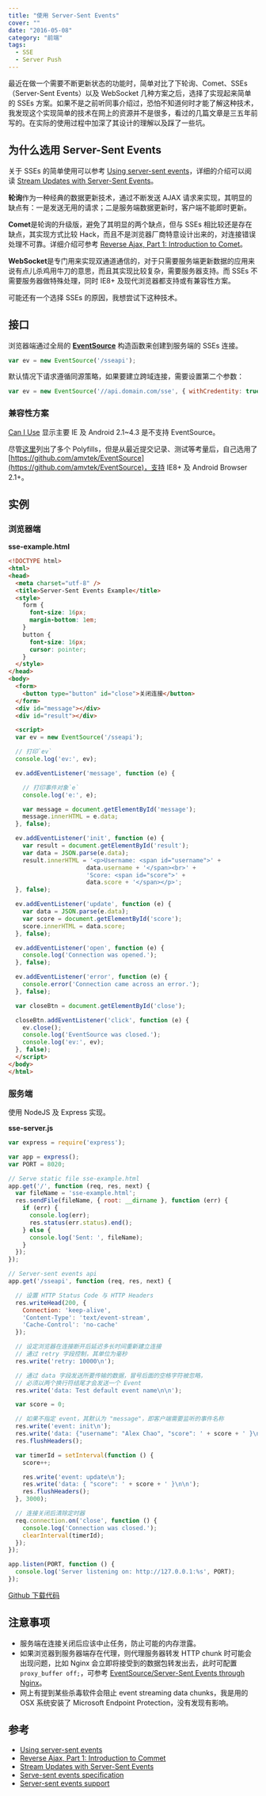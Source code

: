 ```yaml
---
title: "使用 Server-Sent Events"
cover: ""
date: "2016-05-08"
category: "前端"
tags:
  - SSE
  - Server Push
---
```


最近在做一个需要不断更新状态的功能时，简单对比了下轮询、Comet、SSEs（Server-Sent Events）以及 WebSocket 几种方案之后，选择了实现起来简单的 SSEs 方案。如果不是之前听同事介绍过，恐怕不知道何时才能了解这种技术，我发现这个实现简单的技术在网上的资源并不是很多，看过的几篇文章是三五年前写的。在实际的使用过程中加深了其设计的理解以及踩了一些坑。

## 为什么选用 Server-Sent Events

关于 SSEs 的简单使用可以参考 [Using server-sent events](https://developer.mozilla.org/en-US/docs/Web/API/Server-sent_events/Using_server-sent_events)，详细的介绍可以阅读 [Stream Updates with Server-Sent Events](http://www.html5rocks.com/en/tutorials/eventsource/basics/)。

**轮询**作为一种经典的数据更新技术，通过不断发送 AJAX 请求来实现，其明显的缺点有：一是发送无用的请求；二是服务端数据更新时，客户端不能即时更新。

**Comet**是轮询的升级版，避免了其明显的两个缺点，但与 SSEs 相比较还是存在缺点，其实现方式比较 Hack，而且不是浏览器厂商特意设计出来的，对连接错误处理不可靠。详细介绍可参考 [Reverse Ajax, Part 1: Introduction to Comet](http://www.ibm.com/developerworks/library/wa-reverseajax1/)。

**WebSocket**是专门用来实现双通道通信的，对于只需要服务端更新数据的应用来说有点儿杀鸡用牛刀的意思，而且其实现比较复杂，需要服务器支持。而 SSEs 不需要服务器做特殊处理，同时 IE8+ 及现代浏览器都支持或有兼容性方案。

可能还有一个选择 SSEs 的原因，我想尝试下这种技术。

## 接口

浏览器端通过全局的 **[EventSource](https://html.spec.whatwg.org/multipage/comms.html#the-eventsource-interface)** 构造函数来创建到服务端的 SSEs 连接。

```js
var ev = new EventSource('/sseapi');
```

默认情况下请求遵循同源策略，如果要建立跨域连接，需要设置第二个参数：

```js
var ev = new EventSource('//api.domain.com/sse', { withCredentity: true });
```

### 兼容性方案

[Can I Use](http://caniuse.com/#feat=eventsource) 显示主要 IE 及 Android 2.1~4.3 是不支持 EventSource。

尽管[这里](https://github.com/Modernizr/Modernizr/wiki/HTML5-Cross-Browser-Polyfills#eventsource)列出了多个 Polyfills，但是从最近提交记录、测试等考量后，自己选用了 [https://github.com/amvtek/EventSource](https://github.com/amvtek/EventSource)，支持 IE8+ 及 Android Browser 2.1+。

## 实例

### 浏览器端

**sse-example.html**

```html
<!DOCTYPE html>
<html>
<head>
  <meta charset="utf-8" />
  <title>Server-Sent Events Example</title>
  <style>
    form {
      font-size: 16px;
      margin-bottom: 1em;
    }
    button {
      font-size: 16px;
      cursor: pointer;
    }
  </style>
</head>
<body>
  <form>
    <button type="button" id="close">关闭连接</button>
  </form>
  <div id="message"></div>
  <div id="result"></div>

  <script>
  var ev = new EventSource('/sseapi');

  // 打印`ev`
  console.log('ev:', ev);

  ev.addEventListener('message', function (e) {

    // 打印事件对象`e`
    console.log('e:', e);

    var message = document.getElementById('message');
    message.innerHTML = e.data;
  }, false);

  ev.addEventListener('init', function (e) {
    var result = document.getElementById('result');
    var data = JSON.parse(e.data);
    result.innerHTML = '<p>Username: <span id="username">' +
                      data.username + '</span><br>' +
                      'Score: <span id="score">' +
                      data.score + '</span></p>';
  }, false);

  ev.addEventListener('update', function (e) {
    var data = JSON.parse(e.data);
    var score = document.getElementById('score');
    score.innerHTML = data.score;
  }, false);

  ev.addEventListener('open', function (e) {
    console.log('Connection was opened.');
  }, false);

  ev.addEventListener('error', function (e) {
    console.error('Connection came across an error.');
  }, false);

  var closeBtn = document.getElementById('close');

  closeBtn.addEventListener('click', function (e) {
    ev.close();
    console.log('EventSource was closed.');
    console.log('ev:', ev);
  }, false);
  </script>
</body>
</html>
```

### 服务端

使用 NodeJS 及 Express 实现。

**sse-server.js**

```js
var express = require('express');

var app = express();
var PORT = 8020;

// Serve static file sse-example.html
app.get('/', function (req, res, next) {
  var fileName = 'sse-example.html';
  res.sendFile(fileName, { root: __dirname }, function (err) {
    if (err) {
      console.log(err);
      res.status(err.status).end();
    } else {
      console.log('Sent: ', fileName);
    }
  });
});

// Server-sent events api
app.get('/sseapi', function (req, res, next) {

  // 设置 HTTP Status Code 与 HTTP Headers
  res.writeHead(200, {
    Connection: 'keep-alive',
    'Content-Type': 'text/event-stream',
    'Cache-Control': 'no-cache'
  });

  // 设定浏览器在连接断开后延迟多长时间重新建立连接
  // 通过 retry 字段控制，其单位为毫秒
  res.write('retry: 10000\n');

  // 通过 data 字段发送所要传输的数据，冒号后面的空格字符被忽略，
  // 必须以两个换行符结尾才会发送一个 Event
  res.write('data: Test default event name\n\n');

  var score = 0;

  // 如果不指定 event，其默认为 "message"，即客户端需要监听的事件名称
  res.write('event: init\n');
  res.write('data: {"username": "Alex Chao", "score": ' + score + ' }\n\n');
  res.flushHeaders();

  var timerId = setInterval(function () {
    score++;

    res.write('event: update\n');
    res.write('data: { "score": ' + score + ' }\n\n');
    res.flushHeaders();
  }, 3000);

  // 连接关闭后清除定时器
  req.connection.on('close', function () {
    console.log('Connection was closed.');
    clearInterval(timerId);
  });
});

app.listen(PORT, function () {
  console.log('Server listening on: http://127.0.0.1:%s', PORT);
});
```

[Github 下载代码](https://github.com/Alex1990/sse-example)

## 注意事项

- 服务端在连接关闭后应该中止任务，防止可能的内存泄露。
- 如果浏览器到服务器端存在代理，则代理服务器转发 HTTP chunk 时可能会出现问题，比如 Nginx 会立即将接受到的数据包转发出去，此时可配置`proxy_buffer off;`，可参考 [EventSource/Server-Sent Events through Nginx](http://stackoverflow.com/questions/13672743/eventsource-server-sent-events-through-nginx)。
- 网上有提到某些杀毒软件会阻止 event streaming data chunks，我是用的 OSX 系统安装了 Microsoft Endpoint Protection，没有发现有影响。

## 参考

- [Using server-sent events](https://developer.mozilla.org/en-US/docs/Web/API/Server-sent_events/Using_server-sent_events)
- [Reverse Ajax, Part 1: Introduction to Commet](http://www.ibm.com/developerworks/library/wa-reverseajax1/)
- [Stream Updates with Server-Sent Events](http://www.html5rocks.com/en/tutorials/eventsource/basics/)
- [Serve-sent events specification](https://html.spec.whatwg.org/multipage/comms.html#server-sent-events)
- [Server-sent events support](http://caniuse.com/#feat=eventsource)

